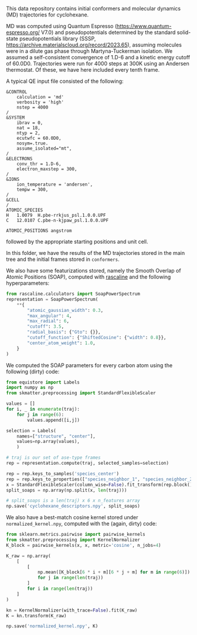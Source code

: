 This data repository contains initial conformers and molecular dynamics (MD) trajectories for cyclohexane.

MD was computed using Quantum Espresso (https://www.quantum-espresso.org/ V7.0)
and pseudopotentials determined by the standard solid-state pseudopotentials
library (SSSP, https://archive.materialscloud.org/record/2023.65), assuming
molecules were in a dilute gas phase through Martyna-Tuckerman isolation.
We assumed a self-consistent convergence of 1.D-6 and a kinetic energy cutoff
of 60.0D0. Trajectories were run for 4000 steps at 300K using an Andersen thermostat.
Of these, we have here included every tenth frame.

A typical QE input file consisted of the following:

    &CONTROL
        calculation = 'md'
        verbosity = 'high'
        nstep = 4000
    /
    &SYSTEM
	    ibrav = 0,
	    nat = 18,
	    ntyp = 2,
 	    ecutwfc = 60.0D0,
	    nosym=.true.
	    assume_isolated="mt",
    /
    &ELECTRONS
	    conv_thr = 1.D-6,
	    electron_maxstep = 300,
    /
    &IONS
        ion_temperature = 'andersen',
        tempw = 300,
    /
    &CELL
    /
    ATOMIC_SPECIES
    H	1.0079	H.pbe-rrkjus_psl.1.0.0.UPF
    C	12.0107	C.pbe-n-kjpaw_psl.1.0.0.UPF

    ATOMIC_POSITIONS angstrom

followed by the appropriate starting positions and unit cell.

In this folder, we have the results of the MD trajectories stored in the main tree and the initial frames stored in `conformers`.


We also have some featurizations stored, namely the Smooth Overlap of Atomic Positions (SOAP),
computed with [rascaline](https://luthaf.fr/rascaline/latest/) and the following hyperparameters:

``` python
from rascaline.calculators import SoapPowerSpectrum
representation = SoapPowerSpectrum(
    **{
        "atomic_gaussian_width": 0.3,
        "max_angular": 4,
        "max_radial": 6,
        "cutoff": 3.5,
        "radial_basis": {"Gto": {}},
        "cutoff_function": {"ShiftedCosine": {"width": 0.8}},
        "center_atom_weight": 1.0,
    }
)
```

We computed the SOAP parameters for every carbon atom using the following (dirty) code:

``` python
from equistore import Labels
import numpy as np
from skmatter.preprocessing import StandardFlexibleScaler

values = []
for i, _ in enumerate(traj):
    for j in range(6):
        values.append([i,j])

selection = Labels(
    names=["structure", "center"],
    values=np.array(values),
    )

# traj is our set of ase-type frames
rep = representation.compute(traj, selected_samples=selection)

rep = rep.keys_to_samples('species_center')
rep = rep.keys_to_properties(["species_neighbor_1", "species_neighbor_2"])
x = StandardFlexibleScaler(column_wise=False).fit_transform(rep.block().values)
split_soaps = np.array(np.split(x, len(traj)))

# split_soaps is a len(traj) x 6 x n_features array
np.save('cyclohexane_descriptors.npy', split_soaps)
```

We also have a best-match cosine kernel stored under `normalized_kernel.npy`, computed with the (again, dirty) code:

``` python
from sklearn.metrics.pairwise import pairwise_kernels
from skmatter.preprocessing import KernelNormalizer
K_block = pairwise_kernels(x, x, metric='cosine', n_jobs=4)

K_raw = np.array(
    [
        [
            np.mean([K_block[6 * i + m][6 * j + m] for m in range(6)])
            for j in range(len(traj))
        ]
        for i in range(len(traj))
    ]
)

kn = KernelNormalizer(with_trace=False).fit(K_raw)
K = kn.transform(K_raw)

np.save('normalized_kernel.npy', K)
```